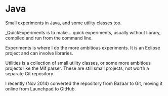 Java
====

Small experiments in Java, and some utility classes too.

_QuickExperiments is to make... quick experiments, usually without library, compiled and run from the command line.

Experiments is where I do the more ambitious experiments. It is an Eclipse project and can involve libraries.

Utilities is a collection of small utility classes, or some more ambitious projects like the Mif parser.
These are still small projects, not worth a separate Git repository.

I recently (Nov 2014) converted the repository from Bazaar to Git, moving it online from Launchpad to GitHub.

